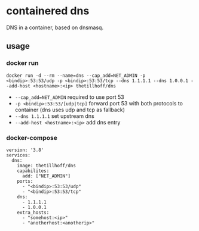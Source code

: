 # containered dns
DNS in a container, based on dnsmasq.

## usage

### docker run

`docker run -d --rm --name=dns --cap_add=NET_ADMIN -p <bindip>:53:53/udp -p <bindip>:53:53/tcp --dns 1.1.1.1 --dns 1.0.0.1 --add-host <hostname>:<ip> thetillhoff/dns`

- `--cap_add=NET_ADMIN` required to use port 53
- `-p <bindip>:53:53/[udp|tcp]` forward port 53 with both protocols to container (dns uses udp and tcp as fallback)
- `--dns 1.1.1.1` set upstream dns
- `--add-host <hostname>:<ip>` add dns entry

### docker-compose
```
version: '3.8'
services:
  dns:
    image: thetillhoff/dns
    capabilites:
      add: ["NET_ADMIN"]
    ports:
      - "<bindip>:53:53/udp"
      - "<bindip>:53:53/tcp"
    dns:
      - 1.1.1.1
      - 1.0.0.1
    extra_hosts:
      - "somehost:<ip>"
      - "anotherhost:<anotherip>"
```